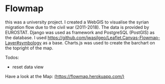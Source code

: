 # Flowmap

this was a university project. I created a WebGIS to visualise the syrian migration flow due to the civil war (2011-2018).
The data is provided by EUROSTAT. Django was used as framework and PostgreSQL (PostGIS) as the database. I used https://github.com/jwasilgeo/Leaflet.Canvas-Flowmap-Layer#symbology as a base.
Charts.js was used to create the barchart on the topright of the map.

Todos:
- reset data view

Have a look at the Map:
[(https://flowmap.herokuapp.com/)](https://flowmap.herokuapp.com/)
